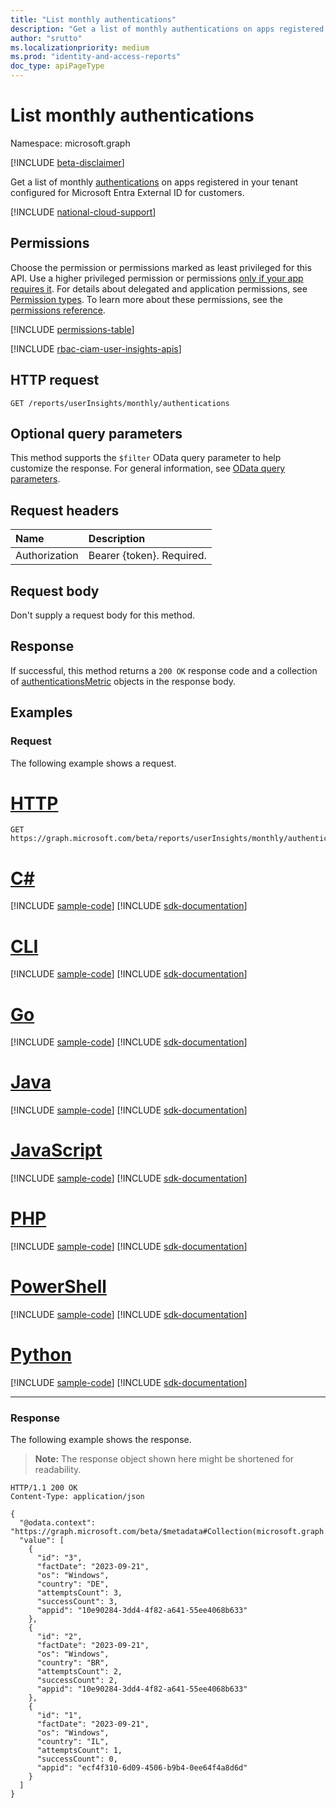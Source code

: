 ```yaml
---
title: "List monthly authentications"
description: "Get a list of monthly authentications on apps registered in your tenant configured for Microsoft Entra External ID for customers."
author: "srutto"
ms.localizationpriority: medium
ms.prod: "identity-and-access-reports"
doc_type: apiPageType
---
```


# List monthly authentications
Namespace: microsoft.graph

[!INCLUDE [beta-disclaimer](../../includes/beta-disclaimer.md)]

Get a list of monthly [authentications](../resources/authenticationsmetric.md) on apps registered in your tenant configured for Microsoft Entra External ID for customers.

[!INCLUDE [national-cloud-support](../../includes/all-clouds.md)]

## Permissions
Choose the permission or permissions marked as least privileged for this API. Use a higher privileged permission or permissions [only if your app requires it](/graph/permissions-overview#best-practices-for-using-microsoft-graph-permissions). For details about delegated and application permissions, see [Permission types](/graph/permissions-overview#permission-types). To learn more about these permissions, see the [permissions reference](/graph/permissions-reference).

<!-- { "blockType": "permissions", "name": "monthlyuserinsightmetricsroot_list_authentications" } -->
[!INCLUDE [permissions-table](../includes/permissions/monthlyuserinsightmetricsroot-list-authentications-permissions.md)]

[!INCLUDE [rbac-ciam-user-insights-apis](../includes/rbac-for-apis/rbac-ciam-user-insights-apis.md)]

## HTTP request

<!-- {
  "blockType": "ignored"
}
-->
``` http
GET /reports/userInsights/monthly/authentications
```

## Optional query parameters
This method supports the `$filter` OData query parameter to help customize the response. For general information, see [OData query parameters](/graph/query-parameters).

## Request headers
|Name|Description|
|:---|:---|
|Authorization|Bearer {token}. Required.|

## Request body
Don't supply a request body for this method.

## Response

If successful, this method returns a `200 OK` response code and a collection of [authenticationsMetric](../resources/authenticationsmetric.md) objects in the response body.

## Examples

### Request
The following example shows a request.
# [HTTP](#tab/http)
<!-- {
  "blockType": "request",
  "name": "list_monthlyauthenticationsmetric"
}
-->
``` http
GET https://graph.microsoft.com/beta/reports/userInsights/monthly/authentications
```

# [C#](#tab/csharp)
[!INCLUDE [sample-code](../includes/snippets/csharp/list-monthlyauthenticationsmetric-csharp-snippets.md)]
[!INCLUDE [sdk-documentation](../includes/snippets/snippets-sdk-documentation-link.md)]

# [CLI](#tab/cli)
[!INCLUDE [sample-code](../includes/snippets/cli/list-monthlyauthenticationsmetric-cli-snippets.md)]
[!INCLUDE [sdk-documentation](../includes/snippets/snippets-sdk-documentation-link.md)]

# [Go](#tab/go)
[!INCLUDE [sample-code](../includes/snippets/go/list-monthlyauthenticationsmetric-go-snippets.md)]
[!INCLUDE [sdk-documentation](../includes/snippets/snippets-sdk-documentation-link.md)]

# [Java](#tab/java)
[!INCLUDE [sample-code](../includes/snippets/java/list-monthlyauthenticationsmetric-java-snippets.md)]
[!INCLUDE [sdk-documentation](../includes/snippets/snippets-sdk-documentation-link.md)]

# [JavaScript](#tab/javascript)
[!INCLUDE [sample-code](../includes/snippets/javascript/list-monthlyauthenticationsmetric-javascript-snippets.md)]
[!INCLUDE [sdk-documentation](../includes/snippets/snippets-sdk-documentation-link.md)]

# [PHP](#tab/php)
[!INCLUDE [sample-code](../includes/snippets/php/list-monthlyauthenticationsmetric-php-snippets.md)]
[!INCLUDE [sdk-documentation](../includes/snippets/snippets-sdk-documentation-link.md)]

# [PowerShell](#tab/powershell)
[!INCLUDE [sample-code](../includes/snippets/powershell/list-monthlyauthenticationsmetric-powershell-snippets.md)]
[!INCLUDE [sdk-documentation](../includes/snippets/snippets-sdk-documentation-link.md)]

# [Python](#tab/python)
[!INCLUDE [sample-code](../includes/snippets/python/list-monthlyauthenticationsmetric-python-snippets.md)]
[!INCLUDE [sdk-documentation](../includes/snippets/snippets-sdk-documentation-link.md)]

---

### Response
The following example shows the response.
>**Note:** The response object shown here might be shortened for readability.
<!-- {
  "blockType": "response",
  "truncated": true,
  "@odata.type": "Collection(microsoft.graph.authenticationsMetric)"
}
-->
``` http
HTTP/1.1 200 OK
Content-Type: application/json

{
  "@odata.context": "https://graph.microsoft.com/beta/$metadata#Collection(microsoft.graph.authenticationsMetric)",
  "value": [
    {
      "id": "3",
      "factDate": "2023-09-21",
      "os": "Windows",
      "country": "DE",
      "attemptsCount": 3,
      "successCount": 3,
      "appid": "10e90284-3dd4-4f82-a641-55ee4068b633"
    },
    {
      "id": "2",
      "factDate": "2023-09-21",
      "os": "Windows",
      "country": "BR",
      "attemptsCount": 2,
      "successCount": 2,
      "appid": "10e90284-3dd4-4f82-a641-55ee4068b633"
    },
    {
      "id": "1",
      "factDate": "2023-09-21",
      "os": "Windows",
      "country": "IL",
      "attemptsCount": 1,
      "successCount": 0,
      "appid": "ecf4f310-6d09-4506-b9b4-0ee64f4a8d6d"
    }
  ]
}
```
